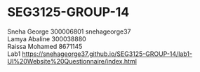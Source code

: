 # SEG3125-GROUP-14

Sneha George 300006801  snehageorge37
<br/> Lamya Abaline 300038880
<br/> Raissa Mohamed 8671145
<br/> 
Lab1
https://snehageorge37.github.io/SEG3125-GROUP-14/lab1-UI%20Website%20Questionnaire/index.html
